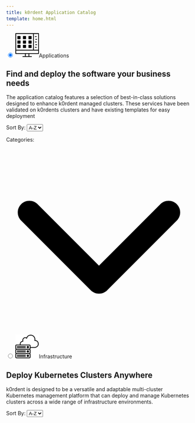 ```yaml
---
title: k0rdent Application Catalog
template: home.html
---
```

<div class="maintabs">
  <input type="radio" id="tab_apps" name="maintabs" checked="checked">
  <label for="tab_apps"><img src="img/icon-apps.svg" />Applications</label>
  <div class="tab tab_apps-content">
      <div class="tab_apps-top">
          <div class="left-side">
            <h2>Find and deploy the software your business needs</h2>
            <p>The application catalog features a selection of best-in-class solutions designed to enhance k0rdent managed clusters. These services have been validated on k0rdents clusters and have existing templates for easy deployment</p>
          </div>
          <div class="right-side">
            <div class="filters-section">
                <div class="select-wrapper">
                  <label for="ordering-apps">Sort By: </label>
                  <select id="ordering-apps">
                      <option value="asc">A-Z</option>
                      <option value="desc">Z-A</option>
                  </select>
                </div>
            </div>
          </div>
      </div>
      <div class="tab_apps-bottom">
        <div class="tab_apps-sidebar">
          <p class="categories-title">Categories: <svg xmlns="http://www.w3.org/2000/svg" viewBox="0 0 512 512"><path d="M233.4 406.6c12.5 12.5 32.8 12.5 45.3 0l192-192c12.5-12.5 12.5-32.8 0-45.3s-32.8-12.5-45.3 0L256 338.7 86.6 169.4c-12.5-12.5-32.8-12.5-45.3 0s-12.5 32.8 0 45.3l192 192z"/></svg></p>
          <div id="filterTagsApps">
          </div>
        </div>
        <div class="tab_apps-main-content">
          <div id="cards-apps" class="grid"></div>
        <!-- <button class="btn-show-more-apps">Show More</button>  -->
      </div>
    </div>
  </div>

  <input type="radio" id="tabs_infra" name="maintabs">
  <label for="tabs_infra"><img src="img/icon-infra.svg" />Infrastructure</label>
  <div class="tab tabs_infra-content">
    <div class="tab_apps-top">
        <div class="left-side">
          <h2>Deploy Kubernetes Clusters Anywhere</h2>
          <p>k0rdent is designed to be a versatile and adaptable multi-cluster Kubernetes management platform that can deploy and manage Kubernetes clusters across a wide range of infrastructure environments. </p>
        </div>
        <div class="right-side">
          <div class="filters-section">
            <div class="select-wrapper">
                <label for="ordering-infra">Sort By: </label>
                <select id="ordering-infra">
                    <option value="asc">A-Z</option>
                    <option value="desc">Z-A</option>
                </select>
            </div>
          </div>
        </div>
    </div>
    <div class="tabs_infra-main-content">
      <div id="cards-infra" class="grid"></div>
      <!-- <button class="btn-show-more-infra">Show More</button> -->
    </div>
  </div>

</div>


<script>
fetch("fetched_metadata.json")
  .then(response => response.json())
  .then(data => {
    // console.log(data)
    let data_infra = []
    let data_apps = []
    data.forEach(item=>{
      if(item.link.includes('./infra')){
        data_infra.push(item)
      } 
      if(item.link.includes('./charts')){
        data_apps.push(item)
      }
    })

    // elements init
    let list_apps = document.getElementById("cards-apps");
    let select_apps = document.getElementById("filterTagsApps");
    let ordering_apps = document.getElementById("ordering-apps");

    let list_infra = document.getElementById("cards-infra");
    let select_infra = document.getElementById("filterTags");
    let ordering_infra = document.getElementById("ordering-infra");

    let tagsSet = new Set();

    //fulfill the apps-tags checkboxes
    data_apps.forEach(item=>{
        item.tags.forEach(tag => tagsSet.add(tag));
    })
    select_apps.innerHTML = [...tagsSet]
      .sort((a, b) => a.localeCompare(b))
      .map(tag => 
      `<input type="checkbox" id="${tag}" name="${tag}" value="${tag}"><label for="${tag}">${tag}</label><br>`)
      .join("");

    let filtered_apps = [];
    let filtered_infra = [];

    //main function for rendering
    function renderList(items_apps, items_infra) {
      if(items_apps!==null){
        list_apps.innerHTML = "";
        items_apps.forEach(item => {
          let a = document.createElement("a");
          a.href = item.link;
          a.className = "card";
          let tagString = item.tags.join(", ");
          a.setAttribute("data-tags", item.tags.join(" "));
          a.innerHTML = `
              <img src="${item.logo}" alt="logo"/>
              <p>
              <b>${item.title}</b>
              <span>-</span> ${item.description}
              </p>`;
          list_apps.appendChild(a);

          item.tags.forEach(tag => tagsSet.add(tag));
        });
      }
      
      if(items_infra!==null){
        list_infra.innerHTML = "";
        items_infra.forEach(item => {
          let a = document.createElement("a");
          a.href = item.link;
          a.className = "card";
          let tagString = item.tags.join(", ");
          a.setAttribute("data-tags", item.tags.join(" "));
          a.innerHTML = `
              <img src="${item.logo}" alt="logo"/>
              <p>
              <b>${item.title}</b>
              <span>-</span> ${item.description}
              </p>`;
          list_infra.appendChild(a);

          item.tags.forEach(tag => tagsSet.add(tag));
        });
      }
    }

    //initially render by ascending order
    renderList(data_apps.sort((a, b) => a.title.localeCompare(b.title)), data_infra.sort((a, b) => a.title.localeCompare(b.title)));

    // Event Listeners:
    document.querySelectorAll('#filterTagsApps input[type="checkbox"]').forEach(checkbox => {
      checkbox.addEventListener('change', getSelectedCheckboxes);
    });
    function getSelectedCheckboxes() {
      const selectedValues = Array.from(document.querySelectorAll('#filterTagsApps input[type="checkbox"]:checked')).map(checkbox => checkbox.value);

      if(selectedValues.length>0){
        filtered_apps = data_apps.filter(item=>{
          return item.tags.some( elem => selectedValues.includes(elem) )
        })
        renderList(filtered_apps, null);
      } else {
        filtered_apps = []
        renderList(data_apps, null);
      }
    }

    document.querySelector('.categories-title').addEventListener('click', ()=>{
      document.querySelector('.tab_apps-sidebar').classList.toggle('expanded')
    })

    ordering_apps.addEventListener("change", function () {
        // console.log(filtered)
      let filter = this.value;
      if(filter==='asc'){
        if(filtered_apps.length>0){
            renderList(filtered_apps.sort((a, b) => a.title.localeCompare(b.title)), null);
        } else {
            renderList(data_apps.sort((a, b) => a.title.localeCompare(b.title)), null);
        }
        
      }
      if(filter==='desc'){
        if(filtered_apps.length>0){
            renderList(filtered_apps.sort((a, b) => b.title.localeCompare(a.title)), null)
        } else {
            renderList(data_apps.sort((a, b) => b.title.localeCompare(a.title)), null);
        }
      }
    });

    ordering_infra.addEventListener("change", function () {
        // console.log(filtered)
      let filter = this.value;
      if(filter==='asc'){
        if(filtered_infra.length>0){
            renderList(null, filtered_infra.sort((a, b) => a.title.localeCompare(b.title)));
        } else {
            renderList(null, data_infra.sort((a, b) => a.title.localeCompare(b.title)));
        }
        
      }
      if(filter==='desc'){
        if(filtered_infra.length>0){
            renderList(null, filtered_infra.sort((a, b) => b.title.localeCompare(a.title)))
        } else {
            renderList(null, data_infra.sort((a, b) => b.title.localeCompare(a.title)));
        }
      }
    });

    //show-more buttons
    // document.querySelector('.btn-show-more-apps').addEventListener('click', function(){
    //   document.getElementById('cards-apps').classList+=' show-more';
    // })
    // document.querySelector('.btn-show-more-infra').addEventListener('click', function(){
    //   document.getElementById('cards-infra').classList+=' show-more';
    // })

  });
  
</script>
